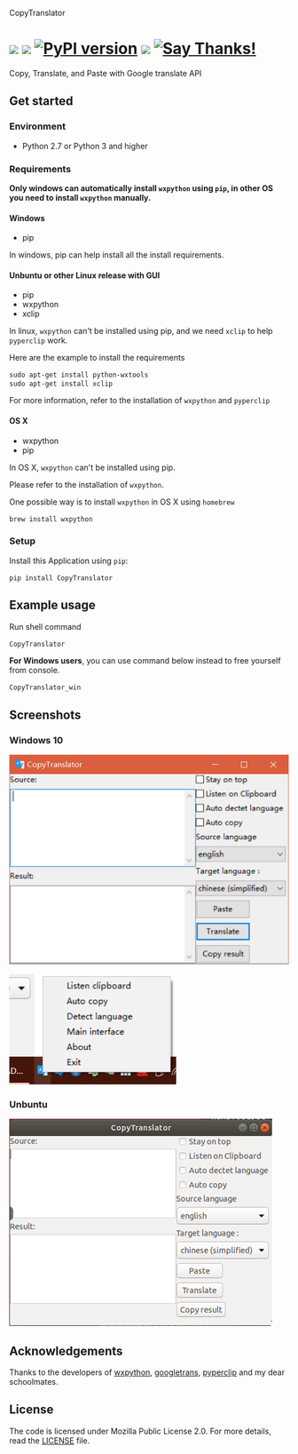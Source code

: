 CopyTranslator 

![](https://img.shields.io/badge/language-python-blue.svg)
![](https://img.shields.io/badge/license-MPL2.0-000000.svg)
[![PyPI version](https://badge.fury.io/py/CopyTranslator.svg)](https://badge.fury.io/py/CopyTranslator)
![](https://img.shields.io/badge/platform-linux|windows|osx-lightgrey.svg)
[![Say Thanks!](https://img.shields.io/badge/Say%20Thanks-!-1EAEDB.svg)](https://saythanks.io/to/agentzheng)
=== 

Copy, Translate, and Paste with Google translate API

## Get started
### Environment
- Python 2.7 or Python 3 and higher
### Requirements
**Only windows can automatically install `wxpython` using `pip`, in other OS you need to install `wxpython` manually.**
#### Windows

- pip 

In windows, pip can help install all the install requirements.
#### Unbuntu or other Linux release with GUI
- pip
- wxpython
- xclip

In linux, `wxpython` can't be installed using pip, and we need `xclip` to help `pyperclip` work.

Here are the example to install the requirements
```shell
sudo apt-get install python-wxtools 
sudo apt-get install xclip
```
For more information, refer to the installation of `wxpython` and `pyperclip`

#### OS X
- wxpython
- pip

In OS X, `wxpython` can't be installed using pip.

Please refer to the installation of `wxpython`.

One possible way is to install `wxpython` in OS X using `homebrew`

```shell
brew install wxpython
```

### Setup
Install this Application using `pip`:
```shell
pip install CopyTranslator
```

## Example usage

Run shell command
```shell
CopyTranslator
```
**For Windows users**, you can use command below instead to free yourself from console.
```cmd
CopyTranslator_win
```
## Screenshots
### Windows 10
![win10.png](./screenshot/screenshot.png)

![1527275165973](.\screenshot\screenshot2.png)

### Unbuntu
![screenshot-unbuntu.png](./screenshot/screenshot-unbuntu.png)



## Acknowledgements

Thanks to the developers of [wxpython](https://wxpython.org/), [googletrans](https://github.com/ssut/py-googletrans), [pyperclip](https://github.com/asweigart/pyperclip) and my dear schoolmates.

## License

The code is licensed under Mozilla Public License 2.0. For more details, read the [LICENSE](./LICENSE) file.
